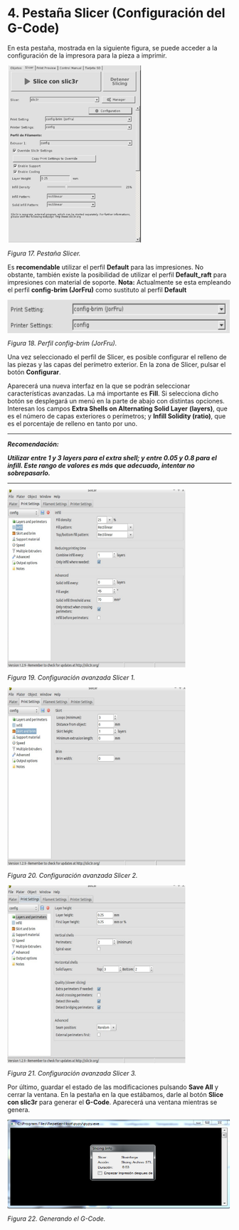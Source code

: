# 4. Pestaña Slicer (Configuración del G-Code)

En esta pestaña, mostrada en la siguiente figura, se puede acceder a la configuración de la impresora para la pieza a imprimir.

<img src="image02.png" alt="1" height="400" width="300" align="middle">

*Figura 17. Pestaña Slicer.*

Es **recomendable** utilizar el perfil **Default** para las impresiones. No obstante, también existe la posibilidad de utilizar el perfil **Default_raft** para impresiones con material de soporte.
**Nota:**
Actualmente se esta empleando el perfil **config-brim (JorFru)** como sustituto al perfil **Default**
 
<img src="image03.png" alt="2" height="75" width="500" align="middle">

*Figura 18. Perfil config-brim (JorFru).*

Una vez seleccionado el perfil de Slicer, es posible configurar el relleno de las piezas y las capas del perímetro exterior. En la zona de Slicer, pulsar el botón **Configurar**.

Aparecerá una nueva interfaz en la que se podrán seleccionar características avanzadas. La má importante es **Fill**. Si selecciona dicho botón se desplegará un menú en la parte de abajo con distintas opciones. Interesan los campos **Extra Shells on Alternating Solid Layer** **(layers)**, que es el número de capas exteriores o perímetros; y **Infill Solidity (ratio)**, que es el porcentaje de relleno en tanto por uno.



---



***Recomendación:***

***Utilizar entre 1 y 3 layers para el extra shell; y entre 0.05 y 0.8 para el infill. Este rango de valores es más que adecuado, intentar no sobrepasarlo.***


---

<img src="image04.png" alt="3" height="400" width="400" align="middle">

*Figura 19. Configuración avanzada Slicer 1.*

<img src="image05.png" alt="3" height="400" width="400" align="middle">

*Figura 20. Configuración avanzada Slicer 2.*

<img src="image06.png" alt="3" height="400" width="400" align="middle">

*Figura 21. Configuración avanzada Slicer 3.*

Por último, guardar el estado de las modificaciones pulsando **Save All** y cerrar la ventana. En la pestaña en la que estábamos, darle al botón **Slice con slic3r** para generar el **G-Code**. Aparecerá una ventana mientras se genera.

<img src="4.png" alt="4" height="200" width="500" align="middle">
 
*Figura 22. Generando el G-Code.*
